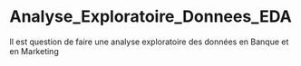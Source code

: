 # Analyse_Exploratoire_Donnees_EDA
Il est question de faire une analyse exploratoire des données en Banque et en Marketing
